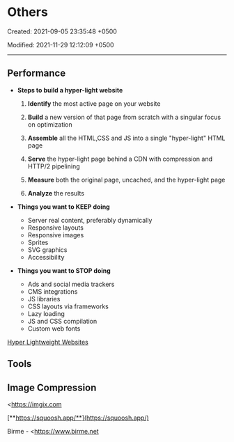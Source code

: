 # Others

Created: 2021-09-05 23:35:48 +0500

Modified: 2021-11-29 12:12:09 +0500

---

## Performance
-   **Steps to build a hyper-light website**

    1.  **Identify** the most active page on your website

    2.  **Build** a new version of that page from scratch with a singular focus on optimization

    3.  **Assemble** all the HTML,CSS and JS into a single "hyper-light" HTML page

    4.  **Serve** the hyper-light page behind a CDN with compression and HTTP/2 pipelining

    5.  **Measure** both the original page, uncached, and the hyper-light page

    6.  **Analyze** the results
-   **Things you want to KEEP doing**
    -   Server real content, preferably dynamically
    -   Responsive layouts
    -   Responsive images
    -   Sprites
    -   SVG graphics
    -   Accessibility
-   **Things you want to STOP doing**
    -   Ads and social media trackers
    -   CMS integrations
    -   JS libraries
    -   CSS layouts via frameworks
    -   Lazy loading
    -   JS and CSS compilation
    -   Custom web fonts

[Hyper Lightweight Websites](https://www.youtube.com/watch?v=VUwyYhNO63I)

## Tools

## Image Compression

<https://imgix.com

[**https://squoosh.app/**](https://squoosh.app/)

Birme - <https://www.birme.net
